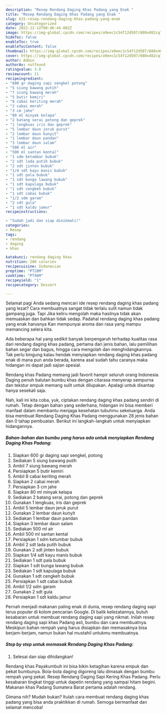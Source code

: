 ```yaml
---
description: "Resep Rendang Daging Khas Padang yang Enak "
title: "Resep Rendang Daging Khas Padang yang Enak "
slug: 615-resep-rendang-daging-khas-padang-yang-enak
category: Uncategorized
date: 2022-12-12T00:46:44.802Z
image: https://img-global.cpcdn.com/recipes/a9eec1c54f12d507/680x482cq70/rendang-daging-khas-padang-foto-resep-utama.jpg
hideToc: false
enableToc: true
enableTocContent: false
thumbnail: https://img-global.cpcdn.com/recipes/a9eec1c54f12d507/680x482cq70/rendang-daging-khas-padang-foto-resep-utama.jpg
cover: https://img-global.cpcdn.com/recipes/a9eec1c54f12d507/680x482cq70/rendang-daging-khas-padang-foto-resep-utama.jpg
author: Admin
authorAv: notfound
ratingvalue: 3.8
reviewcount: 11
recipeingredient:
- "600 gr daging sapi sengkel potong"
- "5 siung bawang putih"
- "7 siung bawang merah"
- "5 butir kemiri"
- "8 cabai keriting merah"
- "2 cabai merah"
- "3 cm jahe"
- "80 ml minyak kelapa"
- "2 batang serai potong dan geprek"
- "1 lengkuas iris dan geprek"
- "5 lembar daun jeruk purut"
- "2 lembar daun kunyit"
- "1 lembar daun pandan"
- "3 lembar daun salam"
- "500 ml air"
- "500 ml santan kental"
- "1 sdm ketumbar bubuk"
- "2 sdt lada putih bubuk"
- "2 sdt jinten bubuk"
- "1/4 sdt kayu manis bubuk"
- "1 sdt pala bubuk"
- "1 sdt bunga lawang bubuk"
- "1 sdt kapulaga bubuk"
- "1 sdt cengkeh bubuk"
- "1 sdt cabai bubuk"
- "1/2 sdm garam"
- "2 sdt gula"
- "1 sdt kaldu jamur"
recipeinstructions:

- "Sudah jadi dan siap dinikmati!"
categories:
- Resep
tags:
- rendang
- daging
- khas

katakunci: rendang daging khas 
nutrition: 280 calories
recipecuisine: Indonesian
preptime: "PT28M"
cooktime: "PT46M"
recipeyield: "1"
recipecategory: Dessert

---
```



Selamat pagi Anda sedang mencari ide resep rendang daging khas padang yang lezat? Cara membuatnya sangat tidak terlalu sulit namun tidak gampang juga. Tapi Jika keliru mengolah maka hasilnya tidak akan memuaskan dan bahkan tidak sedap. Padahal rendang daging khas padang yang enak harusnya Kan mempunyai aroma dan rasa yang mampu memancing selera kita.


Ada beberapa hal yang sedikit banyak berpengaruh terhadap kualitas rasa dari rendang daging khas padang, pertama dari jenis bahan, lalu pemilihan bahan segar dan bagus, hingga cara mengolah dan menghidangkannya. Tak perlu bingung kalau hendak menyiapkan rendang daging khas padang enak di mana pun anda berada, karena asal sudah tahu caranya maka hidangan ini dapat jadi sajian spesial.

Rendang khas Padang memang jadi favorit hampir seluruh orang Indonesia. Daging penuh balutan bumbu khas dengan citarasa menyerap sempurna dan tekstur empuk memang sulit untuk dilupakan. Apalagi untuk disantap hanya sesekali saja.


Nah, kali ini kita coba, yuk, ciptakan rendang daging khas padang sendiri di rumah. Tetap dengan bahan yang sederhana, hidangan ini bisa memberi manfaat dalam membantu menjaga kesehatan tubuhmu sekeluarga. Anda bisa membuat Rendang Daging Khas Padang menggunakan 28 jenis bahan dan 0 tahap pembuatan. Berikut ini langkah-langkah untuk menyiapkan hidangannya.

<!--inarticleads1-->

##### Bahan-bahan dan bumbu yang harus ada untuk menyiapkan Rendang Daging Khas Padang:

1. Siapkan 600 gr daging sapi sengkel, potong
1. Sediakan 5 siung bawang putih
1. Ambil 7 siung bawang merah
1. Persiapkan 5 butir kemiri
1. Ambil 8 cabai keriting merah
1. Siapkan 2 cabai merah
1. Persiapkan 3 cm jahe
1. Siapkan 80 ml minyak kelapa
1. Sediakan 2 batang serai, potong dan geprek
1. Gunakan 1 lengkuas, iris dan geprek
1. Ambil 5 lembar daun jeruk purut
1. Gunakan 2 lembar daun kunyit
1. Sediakan 1 lembar daun pandan
1. Siapkan 3 lembar daun salam
1. Sediakan 500 ml air
1. Ambil 500 ml santan kental
1. Persiapkan 1 sdm ketumbar bubuk
1. Ambil 2 sdt lada putih bubuk
1. Gunakan 2 sdt jinten bubuk
1. Siapkan 1/4 sdt kayu manis bubuk
1. Sediakan 1 sdt pala bubuk
1. Siapkan 1 sdt bunga lawang bubuk
1. Sediakan 1 sdt kapulaga bubuk
1. Gunakan 1 sdt cengkeh bubuk
1. Persiapkan 1 sdt cabai bubuk
1. Ambil 1/2 sdm garam
1. Gunakan 2 sdt gula
1. Persiapkan 1 sdt kaldu jamur


Pernah menjadi makanan paling enak di dunia, resep rendang daging sapi terus populer di kolom pencarian Google. Di balik kelezatannya, butuh kesabaran untuk membuat rendang daging sapi yang nikmat. Inilah resep rendang daging sapi khas Padang asli, bumbu dan cara membuatnya. Meskipun bahan rempah yang harus disiapkan dan memasaknya bisa berjam-berjam, namun bukan hal mustahil untukmu membuatnya. 

<!--inarticleads2-->

##### Step by step untuk memasak Rendang Daging Khas Padang:


1. Selesai dan siap dihidangkan!

Rendang khas Payakumbuh ini bisa bikin ketagihan karena empuk dan pekat bumbunya. Bola-bola daging digoreng lalu dimasak dengan bumbu rempah yang pekat. Resep Rendang Daging Sapi Kering Khas Padang. Perlu kesabaran tingkat tinggi untuk dapetin rendang yang sampai hitam begini. Makanan khas Padang Sumatera Barat pertama adalah rendang. 

Gimana nih? Mudah bukan? Itulah cara membuat rendang daging khas padang yang bisa anda praktikkan di rumah. Semoga bermanfaat dan selamat mencoba!

